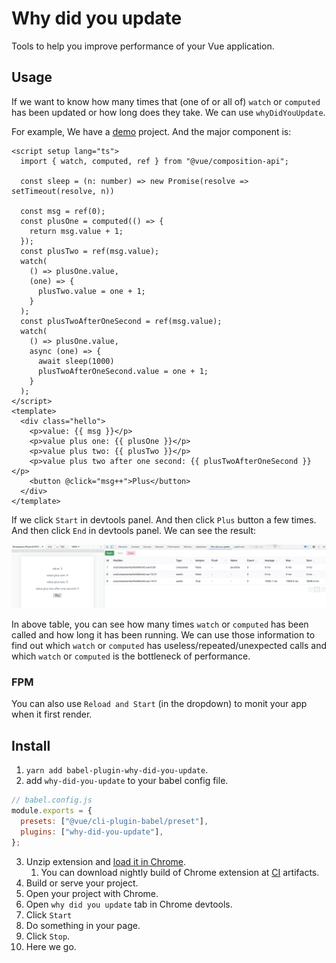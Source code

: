 # Why did you update

Tools to help you improve performance of your Vue application.

## Usage

If we want to know how many times that (one of or all of) `watch` or `computed` has been updated or how long does they take. We can use `whyDidYouUpdate`.


For example, We have a [demo](./packages/babel-plugin-why-did-you-update/tests/demo) project. And the major component is:
```vue
<script setup lang="ts">
  import { watch, computed, ref } from "@vue/composition-api";

  const sleep = (n: number) => new Promise(resolve => setTimeout(resolve, n))

  const msg = ref(0);
  const plusOne = computed(() => {
    return msg.value + 1;
  });
  const plusTwo = ref(msg.value);
  watch(
    () => plusOne.value,
    (one) => {
      plusTwo.value = one + 1;
    }
  );
  const plusTwoAfterOneSecond = ref(msg.value);
  watch(
    () => plusOne.value,
    async (one) => {
      await sleep(1000)
      plusTwoAfterOneSecond.value = one + 1;
    }
  );
</script>
<template>
  <div class="hello">
    <p>value: {{ msg }}</p>
    <p>value plus one: {{ plusOne }}</p>
    <p>value plus two: {{ plusTwo }}</p>
    <p>value plus two after one second: {{ plusTwoAfterOneSecond }}</p>
    <button @click="msg++">Plus</button>
  </div>
</template>
```

If we click `Start` in devtools panel. And then click `Plus` button a few times. And then click `End` in devtools panel. We can see the result:

![overview](./docs/overview.png)

In above table, you can see how many times `watch` or `computed` has been called and how long it has been running. We can use those information to find out which `watch` or `computed` has useless/repeated/unexpected calls and which `watch` or `computed` is the bottleneck of performance.

### FPM

You can also use `Reload and Start` (in the dropdown) to monit your app when it first render.

## Install

1. `yarn add babel-plugin-why-did-you-update`.
2. add `why-did-you-update` to your babel config file.
```js
// babel.config.js
module.exports = {
  presets: ["@vue/cli-plugin-babel/preset"],
  plugins: ["why-did-you-update"],
};
```
3. Unzip extension and [load it in Chrome](https://developer.chrome.com/docs/extensions/mv3/getstarted/#unpacked). 
    1. You can download nightly build of Chrome extension at [CI](https://github.com/kwai-explore/why-did-you-update/actions/workflows/gated.yml) artifacts.
4. Build or serve your project.
5. Open your project with Chrome.
6. Open `why did you update` tab in Chrome devtools.
7. Click `Start`
8. Do something in your page.
9. Click `Stop`.
10. Here we go.